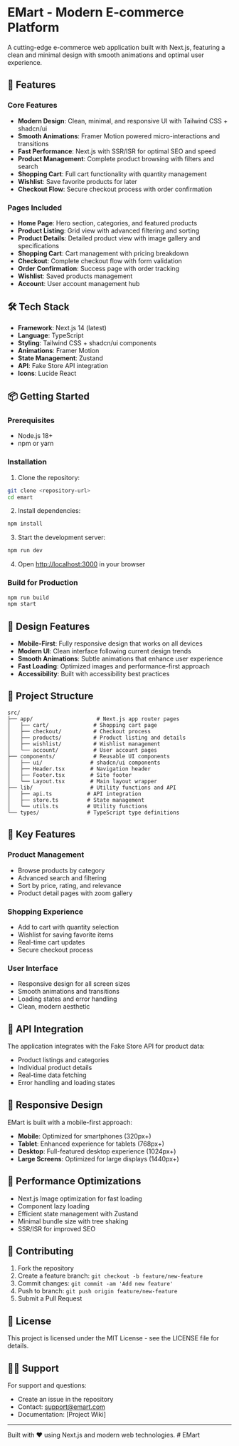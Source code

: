 # EMart - Modern E-commerce Platform

A cutting-edge e-commerce web application built with Next.js, featuring a clean and minimal design with smooth animations and optimal user experience.

## 🚀 Features

### Core Features

- **Modern Design**: Clean, minimal, and responsive UI with Tailwind CSS + shadcn/ui
- **Smooth Animations**: Framer Motion powered micro-interactions and transitions
- **Fast Performance**: Next.js with SSR/ISR for optimal SEO and speed
- **Product Management**: Complete product browsing with filters and search
- **Shopping Cart**: Full cart functionality with quantity management
- **Wishlist**: Save favorite products for later
- **Checkout Flow**: Secure checkout process with order confirmation

### Pages Included

- **Home Page**: Hero section, categories, and featured products
- **Product Listing**: Grid view with advanced filtering and sorting
- **Product Details**: Detailed product view with image gallery and specifications
- **Shopping Cart**: Cart management with pricing breakdown
- **Checkout**: Complete checkout flow with form validation
- **Order Confirmation**: Success page with order tracking
- **Wishlist**: Saved products management
- **Account**: User account management hub

## 🛠 Tech Stack

- **Framework**: Next.js 14 (latest)
- **Language**: TypeScript
- **Styling**: Tailwind CSS + shadcn/ui components
- **Animations**: Framer Motion
- **State Management**: Zustand
- **API**: Fake Store API integration
- **Icons**: Lucide React

## 📦 Getting Started

### Prerequisites

- Node.js 18+
- npm or yarn

### Installation

1. Clone the repository:

```bash
git clone <repository-url>
cd emart
```

2. Install dependencies:

```bash
npm install
```

3. Start the development server:

```bash
npm run dev
```

4. Open [http://localhost:3000](http://localhost:3000) in your browser

### Build for Production

```bash
npm run build
npm start
```

## 🎨 Design Features

- **Mobile-First**: Fully responsive design that works on all devices
- **Modern UI**: Clean interface following current design trends
- **Smooth Animations**: Subtle animations that enhance user experience
- **Fast Loading**: Optimized images and performance-first approach
- **Accessibility**: Built with accessibility best practices

## 🔧 Project Structure

```
src/
├── app/                    # Next.js app router pages
│   ├── cart/              # Shopping cart page
│   ├── checkout/          # Checkout process
│   ├── products/          # Product listing and details
│   ├── wishlist/          # Wishlist management
│   └── account/           # User account pages
├── components/            # Reusable UI components
│   ├── ui/               # shadcn/ui components
│   ├── Header.tsx        # Navigation header
│   ├── Footer.tsx        # Site footer
│   └── Layout.tsx        # Main layout wrapper
├── lib/                  # Utility functions and API
│   ├── api.ts           # API integration
│   ├── store.ts         # State management
│   └── utils.ts         # Utility functions
└── types/               # TypeScript type definitions
```

## 🌟 Key Features

### Product Management

- Browse products by category
- Advanced search and filtering
- Sort by price, rating, and relevance
- Product detail pages with zoom gallery

### Shopping Experience

- Add to cart with quantity selection
- Wishlist for saving favorite items
- Real-time cart updates
- Secure checkout process

### User Interface

- Responsive design for all screen sizes
- Smooth animations and transitions
- Loading states and error handling
- Clean, modern aesthetic

## 🔗 API Integration

The application integrates with the Fake Store API for product data:

- Product listings and categories
- Individual product details
- Real-time data fetching
- Error handling and loading states

## 📱 Responsive Design

EMart is built with a mobile-first approach:

- **Mobile**: Optimized for smartphones (320px+)
- **Tablet**: Enhanced experience for tablets (768px+)
- **Desktop**: Full-featured desktop experience (1024px+)
- **Large Screens**: Optimized for large displays (1440px+)

## 🎯 Performance Optimizations

- Next.js Image optimization for fast loading
- Component lazy loading
- Efficient state management with Zustand
- Minimal bundle size with tree shaking
- SSR/ISR for improved SEO

## 🤝 Contributing

1. Fork the repository
2. Create a feature branch: `git checkout -b feature/new-feature`
3. Commit changes: `git commit -am 'Add new feature'`
4. Push to branch: `git push origin feature/new-feature`
5. Submit a Pull Request

## 📄 License

This project is licensed under the MIT License - see the LICENSE file for details.

## 🙋‍♂️ Support

For support and questions:

- Create an issue in the repository
- Contact: support@emart.com
- Documentation: [Project Wiki]

---

Built with ❤️ using Next.js and modern web technologies.
#   E M a r t  
 